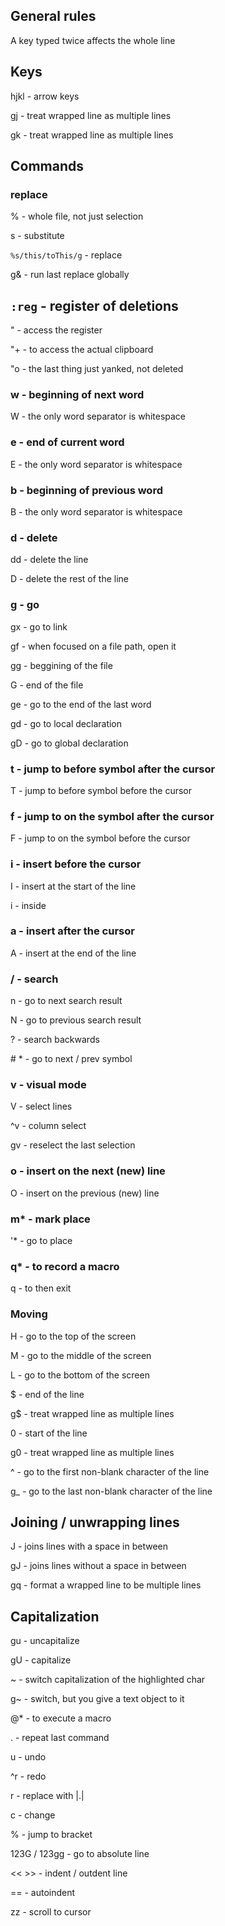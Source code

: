 ## General rules

A key typed twice affects the whole line

## Keys

hjkl - arrow keys

gj - treat wrapped line as multiple lines

gk - treat wrapped line as multiple lines

## Commands

### replace

% - whole file, not just selection

s - substitute

`%s/this/toThis/g` - replace

g& - run last replace globally

## `:reg` - register of deletions

" - access the register

"+ - to access the actual clipboard

"o - the last thing just yanked, not deleted

### w - beginning of next word

W - the only word separator is whitespace

### e - end of current word

E - the only word separator is whitespace

### b - beginning of previous word

B - the only word separator is whitespace

### d - delete

dd - delete the line

D - delete the rest of the line

### g - go

gx - go to link

gf - when focused on a file path, open it

gg - beggining of the file

G - end of the file

ge - go to the end of the last word

gd - go to local declaration

gD - go to global declaration

### t - jump to before symbol after the cursor

T - jump to before symbol before the cursor

### f - jump to on the symbol after the cursor

F - jump to on the symbol before the cursor

### i - insert before the cursor

I - insert at the start of the line

i - inside

### a - insert after the cursor

A - insert at the end of the line

### / - search

n - go to next search result

N - go to previous search result

? - search backwards

\# * - go to next / prev symbol

### v - visual mode

V - select lines

^v - column select

gv - reselect the last selection

### o - insert on the next (new) line

O - insert on the previous (new) line

### m* - mark place

'* - go to place

### q* - to record a macro

q - to then exit

### Moving

H - go to the top of the screen

M - go to the middle of the screen

L - go to the bottom of the screen

\$ - end of the line

g$ - treat wrapped line as multiple lines

0 - start of the line

g0 - treat wrapped line as multiple lines

^ - go to the first non-blank character of the line

g_ - go to the last non-blank character of the line

## Joining / unwrapping lines

J - joins lines with a space in between

gJ - joins lines without a space in between

gq - format a wrapped line to be multiple lines

## Capitalization

gu - uncapitalize

gU - capitalize

~ - switch capitalization of the highlighted char

g~ - switch, but you give a text object to it

@* - to execute a macro

. - repeat last command

u - undo

^r - redo

r - replace with |.|

c - change

% - jump to bracket

123G / 123gg - go to absolute line

<< >> - indent / outdent line

== - autoindent

zz - scroll to cursor
